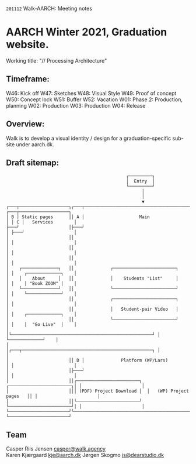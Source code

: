 `201112` Walk-AARCH: Meeting notes

# AARCH Winter 2021, Graduation website.

Working title: "// Processing Architecture"

## Timeframe:
W46: Kick off
W47: Sketches
W48: Visual Style
W49: Proof of concept
W50: Concept lock
W51: Buffer
W52: Vacation
W01: Phase 2: Production, planning
W02: Production
W03: Production
W04: Release

## Overview:

Walk is to develop a visual identity / design for a graduation-specific sub-site under aarch.dk.

## Draft sitemap:
```
                                              ┌─────────┐                                                
                                              │  Entry  │                                                
                                              └─────────┘                                                
                                                    │                                                     
                                                    │                                                     
                                                    ▼                                                     
┌───┬───────────────────┐┌───┬──────────────────────────────────────────────────┐ ┌───┬───────────────────┐
│ B │ Static pages      ││ A │                     Main                         │ │ C │   Services        │
├───┘                   │├───┘                                                  │ ├───┘                   │
│                       ││                                                      │ │                       │
│                       ││                                                      │ │                       │
│                       ││                                                      │ │                       │
│    ┌──────────────┐   ││              ┌────────────────────────┐              │ │    ┌─────────────┐    │
│    │    About     │   ││              │    Students "List"     │              │ │    │ "Book ZOOM" │    │
│    └──────────────┘   ││              └────────────────────────┘              │ │    └─────────────┘    │
│                       ││              ┌────────────────────────┐              │ │                       │
│                       ││              │   Student-pair Video   │              │ │    ┌─────────────┐    │
│                       ││              └────────────────────────┘              │ │    │  "Go Live"  │    │
│                       │└──────────────────────────────────────────────────────┘ │    └─────────────┘    │
│                       │┌───┬──────────────────────────────────────────────────┐ │                       │
│                       ││ D │              Platform (WP/Lars)                  │ │                       │
│                       │├───┘                                                  │ │                       │
│                       ││┌────────────────────────┐  ┌────────────────────────┐│ │                       │
│                       │││ (PDF) Project Download │  │   (WP) Project pages   ││ │                       │
│                       ││└────────────────────────┘  └────────────────────────┘│ │                       │
└───────────────────────┘└──────────────────────────────────────────────────────┘ └───────────────────────┘

```

## Team
Casper Riis Jensen <casper@walk.agency>  
Karen Kjærgaard <kje@aarch.dk>
Jørgen Skogmo <js@dearstudio.dk>
